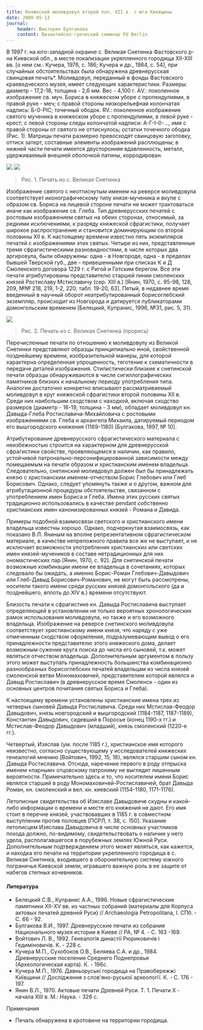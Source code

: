 ```yaml
---
title: Княжеский моливдовул второй пол. XII в. с юга Киевщины
date: 2000-05-13
journal:
    header: Виктория Булгакова
    content: Византийско-греческий семинар FU Berlin
---
```


В 1997 г. на юго-западной окраине с. Великая Снетинка Фастовского р-на Киевской обл., в месте локализации укрепленного городища ХІІ-ХIIІ вв. [о нем см.: Кучера, 1976, с. 186; Кучера и др., 1984, с. 54], при случайных обстоятельствах была обнаружена древнерусская свинцовая печать*. Моливдовул, переданный в фонды Фастовского краеведческого музея, имеет следующие характеристики. Размеры: диаметр - 17,2-18, толщина - 2,6 мм. Вес - 4,100 г. АV.: поколенное изображение св. муч. Бориса в княжеском уборе с пропендулиями, в правой руке - меч; с правой стороны низкорельефная колончатая надпись: Б-0-РІС; точечный ободок. RV.: поколенное изображение святого мученика в княжеском уборе с пропендулиями, в левой руке - крест; с левой стороны следы колончатой надписи: А-Г-І-0-..., имя с правой стороны от святого не оттиснулось; остатки точечного ободка (Рис. 1). Матрицы печати размерно превосходят свинцовую заготовку, оттиск затерт, составные элементы изображений расплющены; в нижней части печати имеется двусторонняя вдавленность, металл, удерживаемый внешней оболочкой патины, корродирован.

![](https://i.imgur.com/xvVYdOz.jpg)
![](https://i.imgur.com/az9Bk5G.jpg)

> Рис. 1. Печать из с. Великая Снетинка

Изображение святого с неоттиснутым именем на реверсе моливдовула соответствует иконографическому типу князя-мученика и вкупе с образом св. Бориса на лицевой стороне печати не может трактоваться иначе как изображение св. Глеба. Тип древнерусских печатей с ростовым изображением святых на обеих сторонах, относимый, за редкими исключениями, к разряду княжеской сфрагистики, получает широкое распространение и становится доминирующим со второй половины XII в. К настоящему времени известно пять экземпляров печатей с изображениями этих святых. Четыре из них, представленные тремя сфрагистическими разновидностями, в числе которых два аргировула, были обнаружены: одна - в Новгороде, одна - в пределах бывшей Тверской губ., две - привешенными при списках К и Д Смоленского договора 1229 г. с Ригой и Готским берегом. Все эти печати атрибутированы представителю старшей линии смоленских князей Ростиславу Мстиславичу (сер. XIII в.) [Янин, 1970, с. 95-98, 128, 209, №№ 218, 219, 1-2, 220; табл. 19-20, 63]. Пятый, в недавнее время введенный в научный оборот неатрибутированный борисоглебский экземпляр, происходит из Новгорода и датируется публикаторами домонгольским временем [Белецкий, Купранис, 1996, №31, рис. 5, 31}.
 
![](https://i.imgur.com/i6t3fAK.gif)

> Рис. 2. Печать из с. Великая Снетинка (прорись)

Перечисленные печати по отношению к моливдовулу из Великой Снетинки представляют образцы принципиально иной, свойственной позднейшему времени, изобразительной манеры, для которой характерна определенная упрощенность, тяготение к схематичности в передаче деталей изображения. Стилистически близкие к снетинской печати образцы обнаруживаются в числе сигиллографических памятников близких к начальному периоду употребления типа. Аналогии достаточно конкретно вписывают рассматриваемый моливдовул в круг княжеской сфрагистики второй половины XII в. Среди них наибольшим сходством с находкой, включая сходство размеров (диаметр - 16-19, толщина - 3 мм), обладает моливдовул кн. Давыда-Глеба Ростиславича-Михайловича с ростовыми изображениями св. Глеба и архангела Михаила, датируемый периодом его вышгородского княжения (1169-1180) [Булгакова, 1997, № 10].

Атрибутирование древнерусского сфрагистического материала с неизбежностью строится на характерном для древнерусской сфрагистики свойстве, проявляющемся в наличии, как правило, устойчивой патронально-персонифицированной зависимости между помещаемым на печати образом и христианским именем владельца. Следовательно, снетинский моливдовул должен был бы принадлежать князю с христианским именем-отчеством Борис Глебович или Глеб Борисович. Однако, следует упомянуть также и о другом, важном для атрибутационной процедуры обстоятельстве, связанном с употреблением имен Бориса и Глеба. Имена этих русских святых традиционно использовались в качестве реndant собственно христианских имен канонизированных князей - Романа и Давида.

Примеры подобной взаимосвязи светского и христианского имени владельца известны хорошо. Однако, подчеркнутая взаимосвязь, как показано В.Л. Яниным на вполне репрезентативном сфрагистическом материале, в качестве непреложного правила все же не выступает, и не исключает возможности употребления христианских или светских имен князей-мучеников в составе нетрадиционных для них ономастических пар [Янин, 1970, с. 92]. Для снетинской печати возможные комбинации имени ее владельца в сочетаниях, которых следовало бы ожидать, а именно Борис-Роман Глебович-Давыдович или Глеб-Давыд Борисович-Романович, не могут быть рассмотрены, носители такого имени среди русских князей домонгольского (да и позднейшего, вплоть до XIV в.) времени отсутствуют.

Близость печати к сфрагистике кн. Давыда Ростиславича выступает определяющей в установлении не только вероятных хронологических рамок использования моливдовула, но также и его возможного владельца. Изображение на реверсе снетинского моливдовула соответствует христианскому имени князя, что наряду с уже отмеченным сходством оформления, подразумевающим вывод о его принадлежности представителю этого княжеского дома, делает возможным сужение круга поиска до числа его сыновей, т.к. может являться отчеством владельца. Дополнительным аргументом в пользу этого может выступать принадлежность большинства комбинационно разнообразных борисоглебских печатей владельцам из числа князей смоленской ветви Мономаховичей, представителем которой являлся и Давыд Ростиславич (в древнерусское время Смоленск - один из основных центров почитания святых Бориса и Глеба). 

К настоящему времени установлены христианские имена трех из четверых сыновей Давыда Ростиславича. Среди них Мстислав-Феодор Давыдович, князь новгородский и вышгородский (1184-1187, 1187-1189), Константин Давыдович, сидевший в Поросье (конец 1190-х гг.) и Мстислав-Феодор Давыдович (младший), князь смоленский (1220-е гг.).

Четвертый, Изяслав (ум. после 1185 г.), христианское имя которого неизвестно, согласно существующему у исследователей княжеских генеалогий мнению [Войтович, 1992, 15, 18}, являлся старшим сыном кн. Давыда Ростиславича. Отсюда, наречение первого в роду отпрыска именем «парным» отцовскому патрониму не выглядит лишенным вероятности. Примечательно здесь и то, что носителем имени Борис являлся старший в роду Мономаховичей-Ростиславичей, брат Давыда Роман, кн. смоленский и вел. кн. киевский (1154-1180, 1171-1176). 

Летописные свидетельства об Изяславе Давыдовиче скудны и какой-либо информации о времени и месте его княжения не дают. Его имя стоит в перечне князей, участвовавших в 1185 г. в совместном выступлении против половцев [ПСРЛ, т. 38, с. 150]. Указание летописцем Изяслава Давыдовича в числе основных участников похода должно, по-видимому, свидетельствовать о наличии у него удела, располагавшегося в порубежных землях Южной Руси. Дополнительным подтверждением этого может являться, как кажется, и находка его печати на территории укрепленного городища в с. Великая Снетинка, входившего в оборонительную систему южного пограничья Киевской земли, игравшего важную роль в ее защите от набегов степных кочевников. 

#### Литература

- Белецкий С.В., Купранис А.А., 1996. Новые сфрагистические памятники ХII-ХV вв. из частных собраний (материалы для Корпуса актовых печатей древней Руси) // Агсhаеоlоgіа Реtrороlіtаnа, І. СПб. - С. 66 - 92.
- Булгакова В.И., 1997. Древнерусские печати из собрания Национального музея истории в Киеве // РА, № 4. - С. 163 -169. 
- Войтович Л. В., 1992. Генеалогія династії Рюриковичів і Гедиміновичів. К. - 228 c. 
- Кучера М.П., Сухобоков О.В., Беляева С.А. и др., 1984. Древнерусские поселения Среднего Поднепровья (Археологическая карта). К. - 196с. 
- Кучера М.П., 1976. Давньоруські городища на Правобережжі Київщини // Дослідження з слов'яно-руської археології. К. - С. 176 - 197.
- Янин В.Л., 1970. Актовые печати Древней Руси. Т. 1. Печати Х - начала XIII в. М.: Наука. - 326 с.

Примечания

* Печать обнаружена в кротовине на территории городища.
